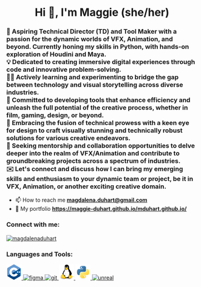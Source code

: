 <h1 align="center">Hi 👋, I'm Maggie (she/her)</h1>
<h3 align="left">
🚀 Aspiring Technical Director (TD) and Tool Maker with a passion for the dynamic worlds of VFX, Animation, and beyond. Currently honing my skills in Python, with hands-on exploration of Houdini and Maya.<br>
💡 Dedicated to creating immersive digital experiences through code and innovative problem-solving.<br>
👨‍💻 Actively learning and experimenting to bridge the gap between technology and visual storytelling across diverse industries.<br>
🔧 Committed to developing tools that enhance efficiency and unleash the full potential of the creative process, whether in film, gaming, design, or beyond.<br>
🎨 Embracing the fusion of technical prowess with a keen eye for design to craft visually stunning and technically robust solutions for various creative endeavors.<br>
🌟 Seeking mentorship and collaboration opportunities to delve deeper into the realm of VFX/Animation and contribute to groundbreaking projects across a spectrum of industries.<br>
✉️ Let's connect and discuss how I can bring my emerging skills and enthusiasm to your dynamic team or project, be it in VFX, Animation, or another exciting creative domain.
</h3>

- 📫 How to reach me **magdalena.duhart@gmail.com**
- 💼 My portfolio  **https://maggie-duhart.github.io/mduhart.github.io/**

<h3 align="left">Connect with me:</h3>
<p align="left">
<a href="https://linkedin.com/in/magdalenaduhart" target="blank"><img align="center" src="https://raw.githubusercontent.com/rahuldkjain/github-profile-readme-generator/master/src/images/icons/Social/linked-in-alt.svg" alt="magdalenaduhart" height="30" width="40" /></a>
</p>

<h3 align="left">Languages and Tools:</h3>
<p align="left"> <a href="https://www.w3schools.com/cpp/" target="_blank" rel="noreferrer"> <img src="https://raw.githubusercontent.com/devicons/devicon/master/icons/cplusplus/cplusplus-original.svg" alt="cplusplus" width="40" height="40"/> </a> <a href="https://www.figma.com/" target="_blank" rel="noreferrer"> <img src="https://www.vectorlogo.zone/logos/figma/figma-icon.svg" alt="figma" width="40" height="40"/> </a> <a href="https://git-scm.com/" target="_blank" rel="noreferrer"> <img src="https://www.vectorlogo.zone/logos/git-scm/git-scm-icon.svg" alt="git" width="40" height="40"/> </a> <a href="https://www.linux.org/" target="_blank" rel="noreferrer"> <img src="https://raw.githubusercontent.com/devicons/devicon/master/icons/linux/linux-original.svg" alt="linux" width="40" height="40"/> </a> <a href="https://www.python.org" target="_blank" rel="noreferrer"> <img src="https://raw.githubusercontent.com/devicons/devicon/master/icons/python/python-original.svg" alt="python" width="40" height="40"/> </a> <a href="https://unrealengine.com/" target="_blank" rel="noreferrer"> <img src="https://raw.githubusercontent.com/kenangundogan/fontisto/036b7eca71aab1bef8e6a0518f7329f13ed62f6b/icons/svg/brand/unreal-engine.svg" alt="unreal" width="40" height="40"/> </a> </p>
